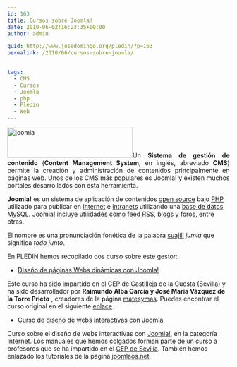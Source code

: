 ```yaml
---
id: 163
title: Cursos sobre Joomla!
date: 2010-06-02T16:23:35+00:00
author: admin

guid: http://www.josedomingo.org/pledin/?p=163
permalink: /2010/06/cursos-sobre-joomla/

  
tags:
  - CMS
  - Cursos
  - Joomla
  - php
  - Pledin
  - Web
---
```

<p style="text-align: justify;">
  <img class="aligncenter" title="joomla" src="http://www.josedomingo.org/web/file.php/1/imagenes/jommla.jpg" alt="joomla" width="284" height="68" />Un <strong>Sistema de gestión de contenido</strong> (<strong>Content Management System</strong>, en inglés, abreviado <strong>CMS</strong>) permite la creación y administración de contenidos principalmente en páginas web. Unos de los CMS más populares es Joomla! y existen muchos portales desarrollados con esta herramienta.
</p>

<div id="bodyContent">
  <div>
    <strong>Joomla!</strong> es un sistema de aplicación de contenidos <a title="Open source" href="http://es.wikipedia.org/wiki/Open_source">open source</a> bajo <a title="PHP" href="http://es.wikipedia.org/wiki/PHP">PHP</a> utilizado para publicar en <a title="Internet" href="http://es.wikipedia.org/wiki/Internet">Internet</a> e <a title="Intranet" href="http://es.wikipedia.org/wiki/Intranet">intranets</a> utilizando una <a title="Base de datos" href="http://es.wikipedia.org/wiki/Base_de_datos">base de datos</a> <a title="MySQL" href="http://es.wikipedia.org/wiki/MySQL">MySQL</a>. Joomla! incluye utilidades como <a title="RSS  (formato)" href="http://es.wikipedia.org/wiki/RSS_%28formato%29">feed RSS</a>, <a title="Blog" href="http://es.wikipedia.org/wiki/Blog">blogs</a> y <a title="Foro  (Internet)" href="http://es.wikipedia.org/wiki/Foro_%28Internet%29">foros</a>, entre otras.
  </div>
  
  <p>
    El nombre es una pronunciación fonética de la palabra <a title="Suajili" href="http://es.wikipedia.org/wiki/Suajili">suajili</a> <em>jumla</em> que significa <em>todo junto</em>.
  </p>
  
  <p>
    En PLEDIN hemos recopilado dos curso sobre este gestor:
  </p>
  
  <ul>
    <li>
      <a href="http://www.josedomingo.org/web/course/view.php?id=64">Diseño de páginas Webs dinámicas con Joomla!</a>
    </li>
  </ul>
  
  <p>
    Este curso ha sido impartido en el CEP de Castilleja de la Cuesta (Sevilla) y ha sido desarrollador por <strong>Raimundo Alba García y </strong><strong>José María Vázquez de la Torre Prieto</strong> , creadores de la página <a href="http://www.matesymas.es/">matesymas</a>. Puedes encontrar el curso original en el siguiente <a href="http://www.matesymas.es/index.php?option=com_content&view=category&id=75&Itemid=156">enlace</a>.
  </p>
  
  <ul>
    <li>
      <a href="http://www.josedomingo.org/web/course/view.php?id=37">Curso de diseño de webs interactivas con Joomla</a>
    </li>
  </ul>
  
  <p>
    Curso sobre el diseño de webs interactivas con <a href="http://es.wikipedia.org/wiki/Joomla%21">Joomla!</a>, en la categoría  <a href="../../web/course/category.php?id=11">Internet</a>. Los manuales que hemos colgados forman parte de un curso a profesores que se ha impartido en el <a href="http://al-red.org/">CEP de Sevilla</a>. También hemos enlazado los tutoriales de la página <a href="http://www.joomlaos.net/">joomlaos.net</a>.
  </p>
</div>

<!-- AddThis Advanced Settings generic via filter on the_content -->

<!-- AddThis Share Buttons generic via filter on the_content -->